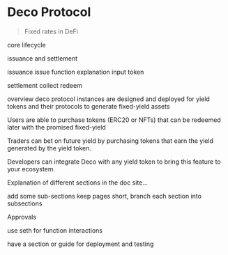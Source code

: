 # Deco Protocol

> Fixed rates in DeFi

core lifecycle

issuance and settlement

issuance
issue
function explanation
input token 


settlement
collect
redeem


overview
deco protocol instances are designed and deployed for yield tokens and their protocols to generate fixed-yield assets

Users are able to purchase tokens (ERC20 or NFTs) that can be redeemed later with the promised fixed-yield

Traders can bet on future yield by purchasing tokens that earn the yield generated by the yield token. 

Developers can integrate Deco with any yield token to bring this feature to your ecosystem.


Explanation of different sections in the doc site…

add some sub-sections
keep pages short, branch each section into subsections

Approvals


use seth for function interactions

have a section or guide for deployment and testing

